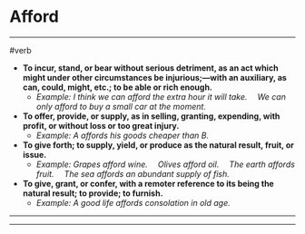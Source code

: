 # Afford
---
#verb
- **To incur, stand, or bear without serious detriment, as an act which might under other circumstances be injurious;—with an auxiliary, as can, could, might, etc.; to be able or rich enough.**
	- _Example: I think we can afford the extra hour it will take.  We can only afford to buy a small car at the moment._
- **To offer, provide, or supply, as in selling, granting, expending, with profit, or without loss or too great injury.**
	- _Example: A affords his goods cheaper than B._
- **To give forth; to supply, yield, or produce as the natural result, fruit, or issue.**
	- _Example: Grapes afford wine.  Olives afford oil.  The earth affords fruit.  The sea affords an abundant supply of fish._
- **To give, grant, or confer, with a remoter reference to its being the natural result; to provide; to furnish.**
	- _Example: A good life affords consolation in old age._
---
---
